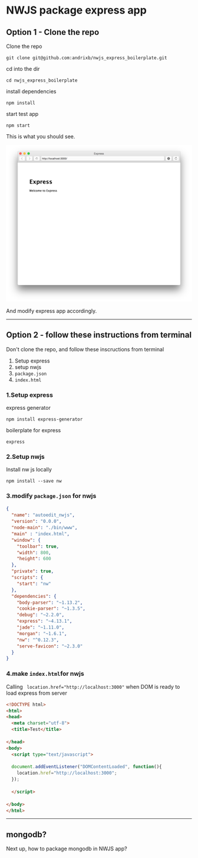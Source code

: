# NWJS package express app

## Option 1 - Clone the repo

Clone the repo 

```
git clone git@github.com:andrixb/nwjs_express_boilerplate.git
```

cd into the dir 

```
cd nwjs_express_boilerplate
```

install dependencies 

```
npm install
```

start test app 

```
npm start
```

This is what you should see. 

![Express example app](./img/express_example.png)

And modify express app accordingly. 

---

## Option 2 - follow these instructions from terminal 

Don't clone the repo, and follow these inscructions from terminal 

1. Setup express
2. setup nwjs
3. `package.json` 
4. `index.html`

### 1.Setup express 

express generator
```
npm install express-generator
```

boilerplate for express

```
express
```

### 2.Setup nwjs 

Install nw js locally

```
npm install --save nw
```


### 3.modify `package.json` for nwjs 

```json
{
  "name": "autoedit_nwjs",
  "version": "0.0.0",
  "node-main": "./bin/www",
  "main" : "index.html",
  "window": {
    "toolbar": true,
    "width": 800,
    "height": 600
  },
  "private": true,
  "scripts": {
    "start": "nw"
  },
  "dependencies": {
    "body-parser": "~1.13.2",
    "cookie-parser": "~1.3.5",
    "debug": "~2.2.0",
    "express": "~4.13.1",
    "jade": "~1.11.0",
    "morgan": "~1.6.1",
    "nw": "^0.12.3",
    "serve-favicon": "~2.3.0"
  }
}
```


### 4.make `index.html`for nwjs 

Calling ` location.href="http://localhost:3000"` when DOM is ready to load express from server

```html
<!DOCTYPE html>
<html>
<head>
  <meta charset="utf-8">
  <title>Test</title>

</head>
<body>
  <script type="text/javascript">

  document.addEventListener("DOMContentLoaded", function(){
    location.href="http://localhost:3000";
  });

  </script>

</body>
</html>
```

----

## mongodb?
Next up, how to package mongodb in NWJS app?